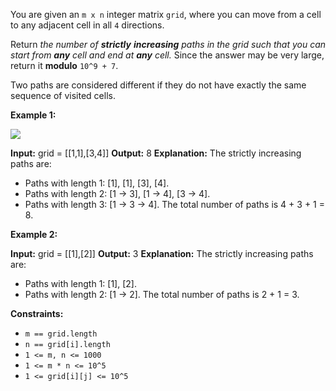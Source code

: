 
You are given an  `m x n`  integer matrix  `grid`, where you can move from a cell to any adjacent cell in all  `4`  directions.

Return  _the number of  **strictly**  **increasing**  paths in the grid such that you can start from  **any**  cell and end at  **any**  cell._ Since the answer may be very large, return it  **modulo**  `10^9 + 7`.

Two paths are considered different if they do not have exactly the same sequence of visited cells.

**Example 1:**

![](https://assets.leetcode.com/uploads/2022/05/10/griddrawio-4.png)

**Input:** grid = [[1,1],[3,4]]
**Output:** 8
**Explanation:** The strictly increasing paths are:
- Paths with length 1: [1], [1], [3], [4].
- Paths with length 2: [1 -> 3], [1 -> 4], [3 -> 4].
- Paths with length 3: [1 -> 3 -> 4].
  The total number of paths is 4 + 3 + 1 = 8.

**Example 2:**

**Input:** grid = [[1],[2]]
**Output:** 3
**Explanation:** The strictly increasing paths are:
- Paths with length 1: [1], [2].
- Paths with length 2: [1 -> 2].
  The total number of paths is 2 + 1 = 3.

**Constraints:**

-   `m == grid.length`
-   `n == grid[i].length`
-   `1 <= m, n <= 1000`
-   `1 <= m * n <= 10^5`
-   `1 <= grid[i][j] <= 10^5`
